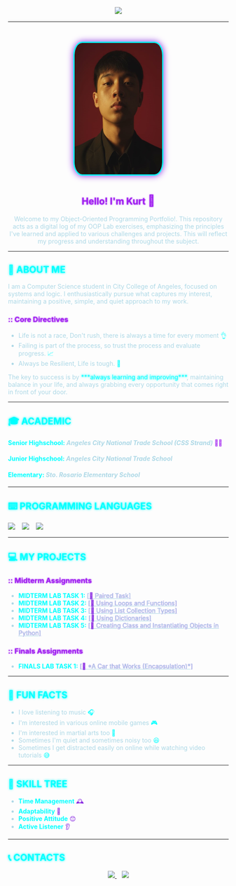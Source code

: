 <p align="center">
    <img src="https://capsule-render.vercel.app/api?type=waving&height=200&text=Torres%20Justine%20Kurt&fontAlign=50&fontSize=70&fontColor=00FFFF&desc=OOP%20PORTFOLIO%20&descAlign=50&descAlignY=65&descSize=20&animation=fadeIn&color=000033,4B0082,191970&textBg=false&reversal=false"/>
</p>

---
<br>

<p align="center">
    <img src="IMG.jpg"
        alt="Profile picture"
        width="200"
        height="300"
        style="border-radius:10%; border: 3px solid #00FFFF; box-shadow: 0 0 15px #8A2BE2;" />
</p>

<h1 align="center" style="color:#00FFFF; text-shadow: 0 0 5px #00FFFF, 0 0 10px #A020F0;">
    <span style="border-bottom: 2px solid #A020F0;"></span>
</h1>

<h2 align="center" style="color:#A020F0; text-shadow: 0 0 3px #A020F0;">
    Hello! I'm Kurt <span style="font-size: 1.2em;">👋</span>
</h2>

<p align="center" style="color:#ADD8E6;">
Welcome to my Object-Oriented Programming Portfolio!. This repository acts as a digital log of my OOP Lab exercises, emphasizing the principles I've learned and applied to various challenges and projects.
This will reflect my progress and understanding throughout the subject.
</p>

---

## <span style="color:#00FFFF; text-shadow: 0 0 5px #00FFFF;">💾 ABOUT ME</span>

<p style="color:#ADD8E6;">
I am a Computer Science student in City College of Angeles, focused on systems and logic. I enthusiastically pursue what captures my interest, maintaining a positive, simple, and quiet approach to my work.
</p>

<h3 style="color:#A020F0; text-shadow: 0 0 3px #A020F0;">:: Core Directives</h3>
<ul style="color:#ADD8E6;">
    <li>Life is not a race, Don't rush, there is always a time for every moment <span style="color:#00FFFF;">👌</span></li>
    <li>Failing is part of the process, so trust the process and evaluate progress. <span style="color:#00FFFF;">📈</span></li>
    <li>Always be Resilient, Life is tough. <span style="color:#00FFFF;">💪</span></li>
</ul>

<p style="color:#ADD8E6;">
The key to success is by <span style="color:#00FFFF; text-shadow: 0 0 5px #00FFFF;">***always learning and improving***</span>, maintaining balance in your life, and always grabbing every opportunity that comes right in front of your door.
</p>

---

## <span style="color:#00FFFF; text-shadow: 0 0 5px #00FFFF;">🎓 ACADEMIC</span>

<h4 style="color:#00FFFF;">Senior Highschool: <em style="color:#ADD8E6;">Angeles City National Trade School (CSS Strand)</em> <span style="color:#A020F0;">👨‍💻</span></h4>
<h4 style="color:#00FFFF;">Junior Highschool: <em style="color:#ADD8E6;">Angeles City National Trade School</em></h4>
<h4 style="color:#00FFFF;">Elementary: <em style="color:#ADD8E6;">Sto. Rosario Elementary School</em></h4>

---

## <span style="color:#00FFFF; text-shadow: 0 0 5px #00FFFF;">⌨️ PROGRAMMING LANGUAGES</span>

<p align="left">
<img src="https://img.shields.io/badge/Python-3776AB?style=for-the-badge&logo=python&logoColor=white&color=4B0082" height="50"/>
&nbsp;&nbsp;
<img src="https://img.shields.io/badge/C-00599C?style=for-the-badge&logo=c&logoColor=white&color=191970" height="50"/>
&nbsp;&nbsp;
<img src="https://img.shields.io/badge/java-007396?style=for-the-badge&logo=java&logoColor=white&color=00FFFF" height="50"/>
&nbsp;&nbsp;
</p>

---

## <span style="color:#00FFFF; text-shadow: 0 0 5px #00FFFF;">💻 MY PROJECTS</span>

<h3 style="color:#A020F0; text-shadow: 0 0 3px #A020F0;">:: Midterm Assignments</h3>
<ul style="color:#ADD8E6;">
    <li><strong style="color:#00FFFF;">MIDTERM LAB TASK 1:</strong> <a href="https://github.com/Justine-Kurt-Torres/7OOP-Lab-Task/blob/main/MidtermLabTask1.pdf" style="color:#ADD8E6; text-shadow: 0 0 1px #8A2BE2;">[<span style="color:#8A2BE2;">📂</span> Paired Task]</a></li>
    <li><strong style="color:#00FFFF;">MIDTERM LAB TASK 2:</strong> <a href="https://github.com/Justine-Kurt-Torres/7OOP-Lab-Task/blob/main/MidtermLabTask2.pdf" style="color:#ADD8E6; text-shadow: 0 0 1px #8A2BE2;">[<span style="color:#8A2BE2;">📂</span> Using Loops and Functions]</a></li>
    <li><strong style="color:#00FFFF;">MIDTERM LAB TASK 3:</strong> <a href="https://github.com/Justine-Kurt-Torres/7OOP-Lab-Task/blob/main/MidtermLabTask3.pdf" style="color:#ADD8E6; text-shadow: 0 0 1px #8A2BE2;">[<span style="color:#8A2BE2;">📂</span> Using List Collection Types]</a></li>
    <li><strong style="color:#00FFFF;">MIDTERM LAB TASK 4:</strong> <a href="https://github.com/Justine-Kurt-Torres/7OOP-Lab-Task/blob/main/MidtermLabTask4.pdf" style="color:#ADD8E6; text-shadow: 0 0 1px #8A2BE2;">[<span style="color:#8A2BE2;">📂</span> Using Dictionaries]</a></li>
    <li><strong style="color:#00FFFF;">MIDTERM LAB TASK 5:</strong> <a href="https://github.com/Justine-Kurt-Torres/7OOP-Lab-Task/blob/main/MidtermLabTask5.pdf" style="color:#ADD8E6; text-shadow: 0 0 1px #8A2BE2;">[<span style="color:#8A2BE2;">📂</span> Creating Class and Instantiating Objects in Python]</a></li>
</ul>

<h3 style="color:#A020F0; text-shadow: 0 0 3px #A020F0;">:: Finals Assignments</h3>
<ul style="color:#ADD8E6;">
    <li><strong style="color:#00FFFF;">FINALS LAB TASK 1:</strong> <a href="https://github.com/Justine-Kurt-Torres/7OOP-Lab-Task/blob/main/FinalsLabTask1.pdf" style="color:#ADD8E6; text-shadow: 0 0 1px #8A2BE2;">[<span style="color:#8A2BE2;">📂</span> *A Car that Works (Encapsulation)*]</a></li>
</ul>

---

## <span style="color:#00FFFF; text-shadow: 0 0 5px #00FFFF;">🤩 FUN FACTS</span>

<ul style="color:#ADD8E6;">
    <li>I love listening to music <span style="color:#00FFFF;">🎧</span></li>
    <li>I'm interested in various online mobile games <span style="color:#00FFFF;">🎮</span></li>
    <li>I'm interested in martial arts too <span style="color:#00FFFF;">💪</span></li>
    <li>Sometimes I'm quiet and sometimes noisy too <span style="color:#00FFFF;">😆</span></li>
    <li>Sometimes I get distracted easily on online while watching video tutorials <span style="color:#00FFFF;">😅</span></li>
</ul>

---

## <span style="color:#00FFFF; text-shadow: 0 0 5px #00FFFF;">📌 SKILL TREE</span>

<ul style="color:#ADD8E6;">
    <li><strong style="color:#00FFFF;">Time Management</strong> <span style="color:#8A2BE2;">🕰️</span></li>
    <li><strong style="color:#00FFFF;">Adaptability</strong> <span style="color:#8A2BE2;">🔄</span></li>
    <li><strong style="color:#00FFFF;">Positive Attitude</strong> <span style="color:#8A2BE2;">😊</span></li>
    <li><strong style="color:#00FFFF;">Active Listener</strong> <span style="color:#8A2BE2;">👂</span></li>
</ul>

---

## <span style="color:#00FFFF; text-shadow: 0 0 5px #00FFFF;">📞 CONTACTS</span>

<p align="center">
    <a href="mailto:jtorres24-0064@cca.edu.ph" target="_blank">
        <img src="https://img.shields.io/badge/Email-D14836?style=for-the-badge&logo=gmail&logoColor=white&color=4B0082" height="40"/>
    </a>
    &nbsp;&nbsp;
    <a href="https://www.facebook.com/torresjustine.kurt" target="_blank">
        <img src="https://img.shields.io/badge/Facebook-1877F2?style=for-the-badge&logo=facebook&logoColor=white&color=191970" height="40"/>
    </a>
</p>
